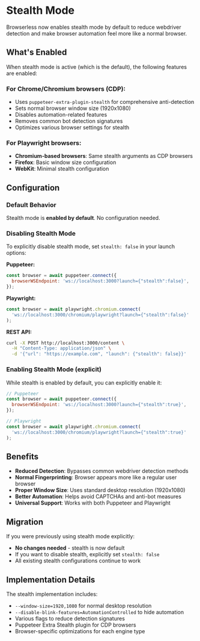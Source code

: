 # Stealth Mode

Browserless now enables stealth mode by default to reduce webdriver detection and make browser automation feel more like a normal browser.

## What's Enabled

When stealth mode is active (which is the default), the following features are enabled:

### For Chrome/Chromium browsers (CDP):
- Uses `puppeteer-extra-plugin-stealth` for comprehensive anti-detection
- Sets normal browser window size (1920x1080)
- Disables automation-related features
- Removes common bot detection signatures
- Optimizes various browser settings for stealth

### For Playwright browsers:
- **Chromium-based browsers**: Same stealth arguments as CDP browsers
- **Firefox**: Basic window size configuration
- **WebKit**: Minimal stealth configuration

## Configuration

### Default Behavior
Stealth mode is **enabled by default**. No configuration needed.

### Disabling Stealth Mode
To explicitly disable stealth mode, set `stealth: false` in your launch options:

**Puppeteer:**
```javascript
const browser = await puppeteer.connect({
  browserWSEndpoint: 'ws://localhost:3000?launch={"stealth":false}',
});
```

**Playwright:**
```javascript
const browser = await playwright.chromium.connect(
  'ws://localhost:3000/chromium/playwright?launch={"stealth":false}'
);
```

**REST API:**
```bash
curl -X POST http://localhost:3000/content \
  -H "Content-Type: application/json" \
  -d '{"url": "https://example.com", "launch": {"stealth": false}}'
```

### Enabling Stealth Mode (explicit)
While stealth is enabled by default, you can explicitly enable it:

```javascript
// Puppeteer
const browser = await puppeteer.connect({
  browserWSEndpoint: 'ws://localhost:3000?launch={"stealth":true}',
});

// Playwright
const browser = await playwright.chromium.connect(
  'ws://localhost:3000/chromium/playwright?launch={"stealth":true}'
);
```

## Benefits

- **Reduced Detection**: Bypasses common webdriver detection methods
- **Normal Fingerprinting**: Browser appears more like a regular user browser
- **Proper Window Size**: Uses standard desktop resolution (1920x1080)
- **Better Automation**: Helps avoid CAPTCHAs and anti-bot measures
- **Universal Support**: Works with both Puppeteer and Playwright

## Migration

If you were previously using stealth mode explicitly:
- **No changes needed** - stealth is now default
- If you want to disable stealth, explicitly set `stealth: false`
- All existing stealth configurations continue to work

## Implementation Details

The stealth implementation includes:
- `--window-size=1920,1080` for normal desktop resolution
- `--disable-blink-features=AutomationControlled` to hide automation
- Various flags to reduce detection signatures
- Puppeteer Extra Stealth plugin for CDP browsers
- Browser-specific optimizations for each engine type